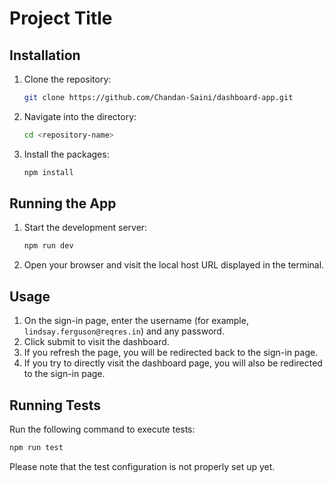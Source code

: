# Project Title

## Installation

1. Clone the repository:
    ```bash
    git clone https://github.com/Chandan-Saini/dashboard-app.git
    ```
2. Navigate into the directory:
    ```bash
    cd <repository-name>
    ```
3. Install the packages:
    ```bash
    npm install
    ```

## Running the App

1. Start the development server:
    ```bash
    npm run dev
    ```
2. Open your browser and visit the local host URL displayed in the terminal.

## Usage

1. On the sign-in page, enter the username (for example, `lindsay.ferguson@reqres.in`) and any password.
2. Click submit to visit the dashboard.
3. If you refresh the page, you will be redirected back to the sign-in page.
4. If you try to directly visit the dashboard page, you will also be redirected to the sign-in page.

## Running Tests

Run the following command to execute tests:

```bash
npm run test
```
Please note that the test configuration is not properly set up yet.
